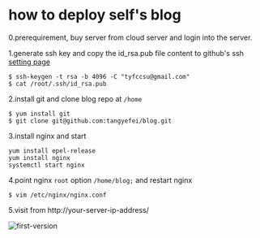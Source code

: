 # how to deploy self's blog 


0.prerequirement, buy server from cloud server and login into the server. 


1.generate ssh key and copy the id_rsa.pub file content to github's ssh [setting page](https://github.com/settings/keys)

```
$ ssh-keygen -t rsa -b 4096 -C "tyfccsu@gmail.com"
$ cat /root/.ssh/id_rsa.pub

```
2.install git and clone blog repo at `/home`

```
$ yum install git
$ git clone git@github.com:tangyefei/blog.git
```

3.install nginx and start

```
yum install epel-release
yum install nginx
systemctl start nginx
```

4.point nginx `root` option `/home/blog;` and restart nginx

```
$ vim /etc/nginx/nginx.conf
```

5.visit from http://your-server-ip-address/

![first-version](/Users/yefeitang/Documents/projects/marknotes/blog/blog-first-look-like.png)


